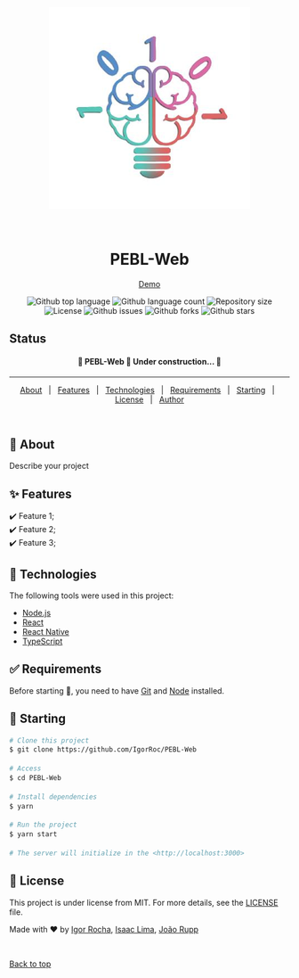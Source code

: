 <div align="center" id="top"> 
  <img src="./img/icon_neurociencia.jfif" alt="PEBL-Web" />

  &#xa0;
  <h1 align="center">PEBL-Web</h1>

  <a href="https://igorroc.github.io/PEBL-Web" target="_blank">Demo</a>
</div>


<p align="center">
  <img alt="Github top language" src="https://img.shields.io/github/languages/top/IgorRoc/PEBL-Web?color=56BEB8">

  <img alt="Github language count" src="https://img.shields.io/github/languages/count/IgorRoc/PEBL-Web?color=56BEB8">

  <img alt="Repository size" src="https://img.shields.io/github/repo-size/IgorRoc/PEBL-Web?color=56BEB8">

  <img alt="License" src="https://img.shields.io/github/license/IgorRoc/PEBL-Web?color=56BEB8">

  <img alt="Github issues" src="https://img.shields.io/github/issues/IgorRoc/PEBL-Web?color=56BEB8" /> 

  <img alt="Github forks" src="https://img.shields.io/github/forks/IgorRoc/PEBL-Web?color=56BEB8" />

  <img alt="Github stars" src="https://img.shields.io/github/stars/IgorRoc/PEBL-Web?color=56BEB8" />
</p>

## Status ##

<h4 align="center"> 
	🚧  PEBL-Web 🚀 Under construction...  🚧
</h4> 

<hr>

<p align="center">
  <a href="#dart-about">About</a> &#xa0; | &#xa0; 
  <a href="#sparkles-features">Features</a> &#xa0; | &#xa0;
  <a href="#rocket-technologies">Technologies</a> &#xa0; | &#xa0;
  <a href="#white_check_mark-requirements">Requirements</a> &#xa0; | &#xa0;
  <a href="#checkered_flag-starting">Starting</a> &#xa0; | &#xa0;
  <a href="#memo-license">License</a> &#xa0; | &#xa0;
  <a href="https://github.com/IgorRoc" target="_blank">Author</a>
</p>

<br>

## :dart: About ##

Describe your project

## :sparkles: Features ##

:heavy_check_mark: Feature 1;\
:heavy_check_mark: Feature 2;\
:heavy_check_mark: Feature 3;

## :rocket: Technologies ##

The following tools were used in this project:

- [Node.js](https://nodejs.org/en/)
- [React](https://pt-br.reactjs.org/)
- [React Native](https://reactnative.dev/)
- [TypeScript](https://www.typescriptlang.org/)

## :white_check_mark: Requirements ##

Before starting :checkered_flag:, you need to have [Git](https://git-scm.com) and [Node](https://nodejs.org/en/) installed.

## :checkered_flag: Starting ##

```bash
# Clone this project
$ git clone https://github.com/IgorRoc/PEBL-Web

# Access
$ cd PEBL-Web

# Install dependencies
$ yarn

# Run the project
$ yarn start

# The server will initialize in the <http://localhost:3000>
```

## :memo: License ##

This project is under license from MIT. For more details, see the [LICENSE](LICENSE.md) file.


Made with :heart: by <a href="https://github.com/IgorRoc" target="_blank">Igor Rocha</a>, <a href="https://github.com/inlima" target="_blank">Isaac Lima</a>, <a href="https://github.com/jvrupp" target="_blank">João Rupp</a>

&#xa0;

<a href="#top">Back to top</a>

